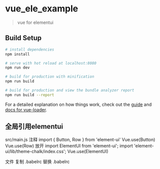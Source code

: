 # vue_ele_example

> vue for elementui

## Build Setup

``` bash
# install dependencies
npm install

# serve with hot reload at localhost:8080
npm run dev

# build for production with minification
npm run build

# build for production and view the bundle analyzer report
npm run build --report
```

For a detailed explanation on how things work, check out the [guide](http://vuejs-templates.github.io/webpack/) and [docs for vue-loader](http://vuejs.github.io/vue-loader).

## 全局引用elementui

  src/main.js
    注释
    import { Button, Row } from 'element-ui'
    Vue.use(Button)
    Vue.use(Row)
    放开
    import ElementUI from 'element-ui';
    import 'element-ui/lib/theme-chalk/index.css';
    Vue.use(ElementUI)
    
  文件  复制 .babelrc  替换  .babelrc
